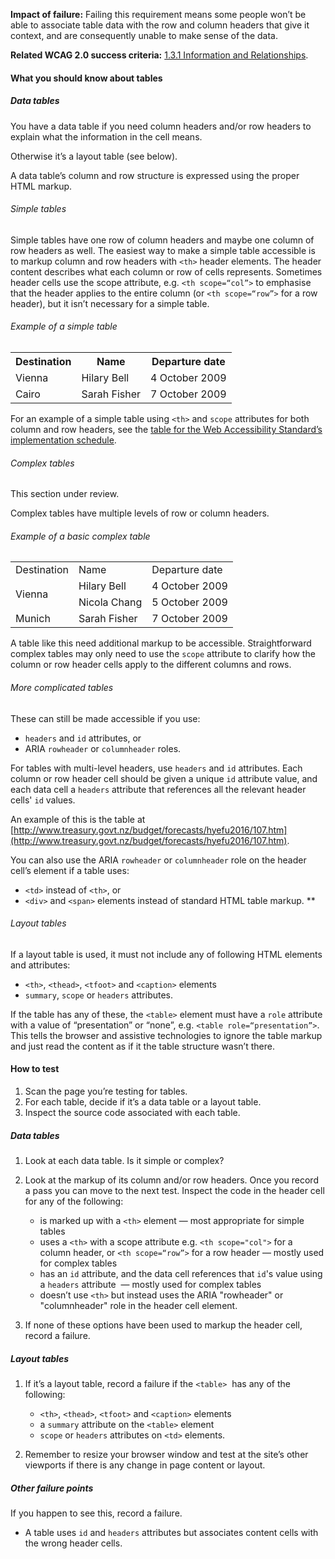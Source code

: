 **Impact of failure:** Failing this requirement means some people won’t be able to associate table data with the row and column headers that give it context, and are consequently unable to make sense of the data.

**Related WCAG 2.0 success criteria:** [1.3.1 Information and Relationships](https://www.w3.org/TR/UNDERSTANDING-WCAG20/content-structure-separation-programmatic.html).

<div class="details" markdown="1">

#### What you should know about tables

##### Data tables

You have a data table if you need column headers and/or row headers to explain what the information in the cell means.

Otherwise it’s a layout table (see below).

A data table’s column and row structure is expressed using the proper HTML markup.

###### Simple tables

Simple tables have one row of column headers and maybe one column of row headers as well. The easiest way to make a simple table accessible is to markup column and row headers with `<th>` header elements. The header content describes what each column or row of cells represents. Sometimes header cells use the scope attribute, e.g. `<th scope=“col”>` to emphasise that the header applies to the entire column (or `<th scope=“row”>` for a row header), but it isn’t necessary for a simple table. 

###### Example of a simple table

<table>
	<tr>
		<th>Destination</th>
		<th>Name</th>
		<th>Departure date</th>
	</tr>
	<tr>
		<td>Vienna</td>
		<td>Hilary Bell</td>
		<td>4 October 2009</td>
	</tr>
	<tr>
		<td>Cairo</td>
		<td>Sarah Fisher</td>
		<td>7 October 2009</td>
	</tr>
</table> 

For an example of a simple table using `<th>` and `scope` attributes for both column and row headers, see the [table for the Web Accessibility Standard’s implementation schedule](https://webtoolkit.govt.nz/guidance/about-the-standards/about-the-web-accessibility-standard/#implementation). 

###### Complex tables

<div class="ed" markdown="1">
This section under review.
</div>

Complex tables have multiple levels of row or column headers. 

###### Example of a basic complex table
<table>
  <tr>
    <td>Destination</td>
    <td>Name</td>
    <td>Departure date</td>
  </tr>
  <tr>
    <td rowspan="2">Vienna</td>
    <td>Hilary Bell</td>
    <td>4 October 2009</td>
  </tr>
  <tr>
    <td>Nicola Chang</td>
    <td>5 October 2009</td>
  </tr>
  <tr>
    <td>Munich</td>
    <td>Sarah Fisher</td>
    <td>7 October 2009</td>
  </tr>
</table>

A table like this need additional markup to be accessible. Straightforward complex tables may only need to use the `scope` attribute to clarify how the column or row header cells apply to the different columns and rows. 

###### More complicated tables

These can still be made accessible if you use:

* `headers` and `id` attributes, or 
* ARIA `rowheader` or `columnheader` roles. 

For tables with multi-level headers, use `headers` and `id` attributes. Each column or row header cell should be given a unique `id` attribute value, and each data cell a `headers` attribute that references all the relevant header cells' `id` values.

An example of this is the table at [http://www.treasury.govt.nz/budget/forecasts/hyefu2016/107.htm](http://www.treasury.govt.nz/budget/forecasts/hyefu2016/107.htm). 

You can also use the ARIA `rowheader` or `columnheader` role on the header cell’s element if a table uses:

* `<td>` instead of `<th>`, or 
* `<div>` and `<span>` elements instead of standard HTML table markup. 
**

###### Layout tables

If a layout table is used, it must not include any of following HTML elements and attributes:

* `<th>`, `<thead>`, `<tfoot>` and `<caption>` elements 
* `summary`, `scope` or `headers` attributes. 

If the table has any of these, the `<table>` element must have a `role` attribute with a value of “presentation” or “none”, e.g. `<table role=“presentation”>`. This tells the browser and assistive technologies to ignore the table markup and just read the content as if it the table structure wasn’t there.

</div>

#### How to test

1. Scan the page you’re testing for tables. 
2. For each table, decide if it’s a data table or a layout table. 
3. Inspect the source code associated with each table. 

##### Data tables

1. Look at each data table. Is it simple or complex? 
2. Look at the markup of its column and/or row headers. Once you record a pass you can move to the next test. Inspect the code in the header cell for any of the following: 
	* is marked up with a `<th>` element — most appropriate for simple tables 
	* uses a `<th>` with a scope attribute e.g. `<th scope="col">` for a column header, or `<th scope=“row”>` for a row header — mostly used for complex tables 
	* has an `id` attribute, and the data cell references that `id`'s value using a `headers` attribute  — mostly used for complex tables 
	* doesn’t use `<th>` but instead uses the ARIA "rowheader" or "columnheader" role in the header cell element. 

3. If none of these options have been used to markup the header cell, record a failure. 

##### Layout tables

1. If it’s a layout table, record a failure if the `<table>`  has any of the following: 
	* `<th>`, `<thead>`, `<tfoot>` and `<caption>` elements 
	* a `summary` attribute on the `<table>` element 
	* `scope` or `headers` attributes on `<td>` elements. 

2. Remember to resize your browser window and test at the site’s other viewports if there is any change in page content or layout. 

##### Other failure points

If you happen to see this, record a failure.

* A table uses `id` and `headers` attributes but associates content cells with the wrong header cells.
